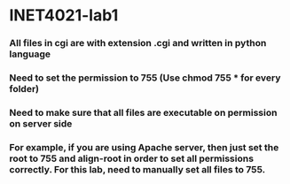 # INET4021-lab1

### All files in cgi are with extension .cgi and written in python language
### Need to set the permission to 755 (Use chmod 755 * for every folder)
### Need to make sure that all files are executable on permission on server side
### For example, if you are using Apache server, then just set the root to 755 and align-root in order to set all permissions correctly. For this lab, need to manually set all files to 755.
